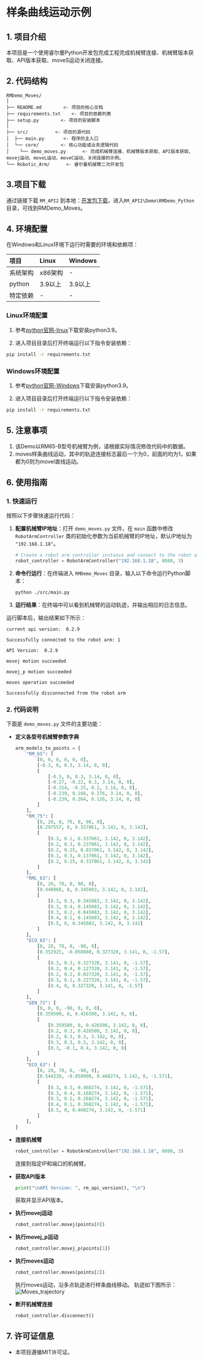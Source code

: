 # 样条曲线运动示例

## 1. 项目介绍

本项目是一个使用睿尔曼Python开发包完成工程完成机械臂连接、机械臂版本获取、API版本获取、moveS运动关闭连接。

## 2. 代码结构

```
RMDemo_Moves/
│
├── README.md        <- 项目的核心文档
├── requirements.txt    <- 项目的依赖列表
├── setup.py        <- 项目的安装脚本
│
├── src/          <- 项目的源代码
│  ├── main.py       <- 程序的主入口
│  └── core/        <- 核心功能或业务逻辑代码
│    └── demo_moves.py      <- 完成机械臂连接、机械臂版本获取、API版本获取、movej运动、moveL运动、moveC运动、关闭连接的示例。
└── Robotic_Arm/      <- 睿尔曼机械臂二次开发包
```

## 3.项目下载

通过链接下载 `RM_API2` 到本地：[开发包下载](https://github.com/RealManRobot/RM_API2.git)，进入`RM_API2\Demo\RMDemo_Python`目录，可找到RMDemo_Moves。

## 4. 环境配置

在Windows和Linux环境下运行时需要的环境和依赖项：

| 项目         | Linux     | Windows   |
| :--          | :--       | :--       |
| 系统架构     | x86架构   | -         |
| python       | 3.9以上   | 3.9以上   |
| 特定依赖     | -         | -         |

### Linux环境配置

   1. 参考[python官网-linux](https://www.python.org/downloads/source/)下载安装python3.9。

   2. 进入项目目录后打开终端运行以下指令安装依赖：

```bash
pip install -r requirements.txt
```

### Windows环境配置

   1. 参考[python官网-Windows](https://www.python.org/downloads/windows/)下载安装python3.9。

   2. 进入项目目录后打开终端运行以下指令安装依赖：

```bash
pip install -r requirements.txt
```

## 5. 注意事项

1. 该Demo以RM65-B型号机械臂为例，请根据实际情况修改代码中的数据。
2. moves样条曲线运动，其中的轨迹连接标志最后一个为0，前面的均为1，如果都为0则为movel直线运动。

## 6. 使用指南

### 1. 快速运行

按照以下步骤快速运行代码：

1. **配置机械臂IP地址**：打开 `demo_moves.py` 文件，在 `main` 函数中修改 `RobotArmController` 类的初始化参数为当前机械臂的IP地址，默认IP地址为 `"192.168.1.18"`。

    ```python
    # Create a robot arm controller instance and connect to the robot arm
    robot_controller = RobotArmController("192.168.1.18", 8080, 3)
    ```

2. **命令行运行**：在终端进入 `RMDemo_Moves` 目录，输入以下命令运行Python脚本：

    ```bash
    python ./src/main.py
    ```
   
3. **运行结果**：在终端中可以看到机械臂的运动轨迹，并输出相应的日志信息。

运行脚本后，输出结果如下所示：

```
current api version:  0.2.9

Successfully connected to the robot arm: 1

API Version:  0.2.9 

movej motion succeeded

movej_p motion succeeded

moves operation succeeded

Successfully disconnected from the robot arm
```


### 2. 代码说明

下面是 `demo_moves.py` 文件的主要功能：
- **定义各型号机械臂参数字典**
    ```python
    arm_models_to_points = {  
        "RM_65": [  
            [0, 0, 0, 0, 0, 0],
            [-0.3, 0, 0.3, 3.14, 0, 0],
            [
                [-0.3, 0, 0.3, 3.14, 0, 0],
                [-0.27, -0.22, 0.3, 3.14, 0, 0],
                [-0.314, -0.25, 0.2, 3.14, 0, 0],
                [-0.239, 0.166, 0.276, 3.14, 0, 0],
                [-0.239, 0.264, 0.126, 3.14, 0, 0]
            ]  
        ],  
        "RM_75": [  
            [0, 20, 0, 70, 0, 90, 0],    
            [0.297557, 0, 0.337061, 3.142, 0, 3.142],    
            [
                [0.3, 0.1, 0.337061, 3.142, 0, 3.142],
                [0.2, 0.3, 0.237061, 3.142, 0, 3.142],
                [0.2, 0.25, 0.037061, 3.142, 0, 3.142],
                [0.1, 0.3, 0.137061, 3.142, 0, 3.142],
                [0.2, 0.25, 0.337061, 3.142, 0, 3.142]
            ]
        ], 
        "RML_63": [  
            [0, 20, 70, 0, 90, 0],
            [0.448968, 0, 0.345083, 3.142, 0, 3.142],
            [
                [0.3, 0.3, 0.345083, 3.142, 0, 3.142],
                [0.3, 0.4, 0.145083, 3.142, 0, 3.142],
                [0.3, 0.2, 0.045083, 3.142, 0, 3.142],
                [0.4, 0.1, 0.145083, 3.142, 0, 3.142],
                [0.5, 0, 0.345083, 3.142, 0, 3.142]
            ]  
        ], 
        "ECO_65": [  
            [0, 20, 70, 0, -90, 0],
            [0.352925, -0.058880, 0.327320, 3.141, 0, -1.57],
            [
                [0.3, 0.3, 0.327320, 3.141, 0, -1.57],
                [0.2, 0.4, 0.127320, 3.141, 0, -1.57],
                [0.2, 0.2, 0.027320, 3.141, 0, -1.57],
                [0.3, 0.1, 0.227320, 3.141, 0, -1.57],
                [0.4, 0, 0.327320, 3.141, 0, -1.57]
            ]
        ],
        "GEN_72": [  
            [0, 0, 0, -90, 0, 0, 0],
            [0.359500, 0, 0.426500, 3.142, 0, 0],
            [
                [0.359500, 0, 0.426500, 3.142, 0, 0],
                [0.2, 0.3, 0.426500, 3.142, 0, 0],
                [0.2, 0.3, 0.3, 3.142, 0, 0],
                [0.3, 0.3, 0.3, 3.142, 0, 0],
                [0.3, -0.1, 0.4, 3.142, 0, 0]
            ] 
        ],
        "ECO_63": [  
            [0, 20, 70, 0, -90, 0],
            [0.544228, -0.058900, 0.468274, 3.142, 0, -1.571],
            [
                [0.3, 0.3, 0.468274, 3.142, 0, -1.571],
                [0.3, 0.4, 0.168274, 3.142, 0, -1.571],
                [0.3, 0.2, 0.268274, 3.142, 0, -1.571],
                [0.4, 0.1, 0.368274, 3.142, 0, -1.571],
                [0.5, 0, 0.468274, 3.142, 0, -1.571]
            ]  
        ],
    } 
    ```

- **连接机械臂**

    ```python
    robot_controller = RobotArmController("192.168.1.18", 8080, 3)
    ```
    连接到指定IP和端口的机械臂。

- **获取API版本**

    ```python
    print("\nAPI Version: ", rm_api_version(), "\n")
    ```
    获取并显示API版本。

- **执行movej运动**

    ```python
    robot_controller.movej(points[0])
    ```

- **执行movej_p运动**

    ```python
    robot_controller.movej_p(points[1])
    ```

- **执行moves运动**

    ```python
    robot_controller.moves(points[2])
    ```
    执行moves运动，沿多点轨迹进行样条曲线移动。
    轨迹如下图所示：
    ![Moves_trajectory](Moves_trajectory.png)
- **断开机械臂连接**

    ```python
    robot_controller.disconnect()
    ```


## 7. 许可证信息

- 本项目遵循MIT许可证。
